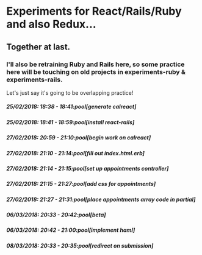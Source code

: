 # Experiments for React/Rails/Ruby and also Redux...
## Together at last.
### I'll also be retraining Ruby and Rails here, so some practice here will be touching on old projects in experiments-ruby & experiments-rails.

Let's just say it's going to be overlapping practice!

##### 25/02/2018: 18:38 - 18:41:pool[generate calreact]

##### 25/02/2018: 18:41 - 18:59:pool[install react-rails]

##### 27/02/2018: 20:59 - 21:10:pool[begin work on calreact]

##### 27/02/2018: 21:10 - 21:14:pool[fill out index.html.erb]

##### 27/02/2018: 21:14 - 21:15:pool[set up appointments controller]

##### 27/02/2018: 21:15 - 21:27:pool[add css for appointments]

##### 27/02/2018: 21:27 - 21:31:pool[place appointments array code in partial]

##### 06/03/2018: 20:33 - 20:42:pool[beta]

##### 06/03/2018: 20:42 - 21:00:pool[implement haml]

##### 08/03/2018: 20:33 - 20:35:pool[redirect on submission]
